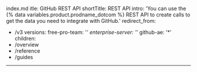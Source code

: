 index.md 
itle: GitHub REST API
shortTitle: REST API
intro: 'You can use the {% data variables.product.prodname_dotcom %} REST API to create calls to get the data you need to integrate with GitHub.'
redirect_from:
  - /v3
versions:
  free-pro-team: '*'
  enterprise-server: '*'
  github-ae: '*'
children:
  - /overview
  - /reference
  - /guides
---


